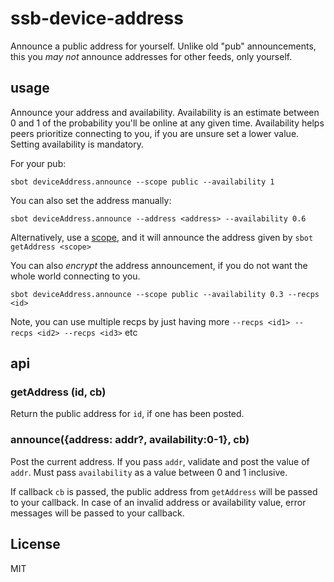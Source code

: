 # ssb-device-address

Announce a public address for yourself. Unlike old "pub" announcements, this you 
_may not_ announce addresses for other feeds, only yourself.

## usage

Announce your address and availability. Availability is an estimate between 0 and 1
of the probability you'll be online at any given time. Availability
helps peers prioritize connecting to you, if you are unsure
set a lower value. Setting availability is mandatory.

For your pub:
```
sbot deviceAddress.announce --scope public --availability 1
```

You can also set the address manually:
```
sbot deviceAddress.announce --address <address> --availability 0.6
```

Alternatively, use a [scope](https://github.com/regular/multiserver-scopes),
and it will announce the address given by `sbot getAddress <scope>`

You can also _encrypt_ the address announcement, if you do not want 
the whole world connecting to you.

```
sbot deviceAddress.announce --scope public --availability 0.3 --recps <id>
```
Note, you can use multiple recps by just having more
`--recps <id1> --recps <id2> --recps <id3>` etc


## api

### getAddress (id, cb)

Return the public address for `id`, if one has been posted.

### announce({address: addr?, availability:0-1}, cb)

Post the current address. If you pass `addr`, validate and post the value 
of `addr`. Must pass `availability` as a value between 0 and 1 inclusive. 

If callback `cb` is passed, the public address from `getAddress` will be 
passed to your callback. In case of an invalid address or availability 
value, error messages will be passed to your callback.

## License

MIT


